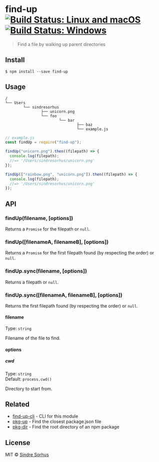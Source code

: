 # find-up [![Build Status: Linux and macOS](https://travis-ci.org/sindresorhus/find-up.svg?branch=master)](https://travis-ci.org/sindresorhus/find-up) [![Build Status: Windows](https://ci.appveyor.com/api/projects/status/l0cyjmvh5lq72vq2/branch/master?svg=true)](https://ci.appveyor.com/project/sindresorhus/find-up/branch/master)

> Find a file by walking up parent directories

## Install

```
$ npm install --save find-up
```

## Usage

```
/
└── Users
		└── sindresorhus
				├── unicorn.png
				└── foo
						└── bar
								├── baz
								└── example.js
```

```js
// example.js
const findUp = require("find-up");

findUp("unicorn.png").then((filepath) => {
  console.log(filepath);
  //=> '/Users/sindresorhus/unicorn.png'
});

findUp(["rainbow.png", "unicorn.png"]).then((filepath) => {
  console.log(filepath);
  //=> '/Users/sindresorhus/unicorn.png'
});
```

## API

### findUp(filename, [options])

Returns a `Promise` for the filepath or `null`.

### findUp([filenameA, filenameB], [options])

Returns a `Promise` for the first filepath found (by respecting the order) or
`null`.

### findUp.sync(filename, [options])

Returns a filepath or `null`.

### findUp.sync([filenameA, filenameB], [options])

Returns the first filepath found (by respecting the order) or `null`.

#### filename

Type: `string`

Filename of the file to find.

#### options

##### cwd

Type: `string`<br> Default: `process.cwd()`

Directory to start from.

## Related

- [find-up-cli](https://github.com/sindresorhus/find-up-cli) - CLI for this
  module
- [pkg-up](https://github.com/sindresorhus/pkg-up) - Find the closest
  package.json file
- [pkg-dir](https://github.com/sindresorhus/pkg-dir) - Find the root directory
  of an npm package

## License

MIT © [Sindre Sorhus](https://sindresorhus.com)
